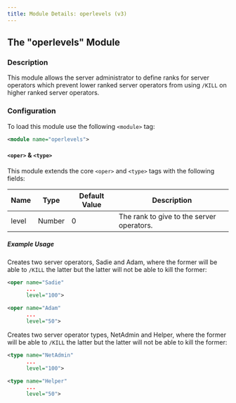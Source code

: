 ```yaml
---
title: Module Details: operlevels (v3)
---
```


## The "operlevels" Module

### Description

This module allows the server administrator to define ranks for server operators which prevent lower ranked server operators from using `/KILL` on higher ranked server operators.

### Configuration

To load this module use the following `<module>` tag:

```xml
<module name="operlevels">
```

#### `<oper>` &amp; `<type>`

This module extends the core `<oper>` and `<type>` tags with the following fields:

Name  | Type   | Default Value | Description
----- | ------ | ------------- | -----------
level | Number | 0             | The rank to give to the server operators.

##### Example Usage

Creates two server operators, Sadie and Adam, where the former will be able to `/KILL` the latter but the latter will not be able to kill the former:

```xml
<oper name="Sadie"
      ...
      level="100">

<oper name="Adam"
      ...
      level="50">
```

Creates two server operator types, NetAdmin and Helper, where the former will be able to `/KILL` the latter but the latter will not be able to kill the former:

```xml
<type name="NetAdmin"
      ...
      level="100">

<type name="Helper"
      ...
      level="50">
```
